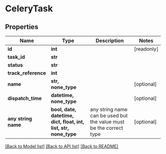 # CeleryTask


## Properties
Name | Type | Description | Notes
------------ | ------------- | ------------- | -------------
**id** | **int** |  | [readonly] 
**task_id** | **str** |  | 
**status** | **str** |  | 
**track_reference** | **int** |  | 
**name** | **str, none_type** |  | [optional] 
**dispatch_time** | **datetime, none_type** |  | [optional] 
**any string name** | **bool, date, datetime, dict, float, int, list, str, none_type** | any string name can be used but the value must be the correct type | [optional]

[[Back to Model list]](../README.md#documentation-for-models) [[Back to API list]](../README.md#documentation-for-api-endpoints) [[Back to README]](../README.md)


